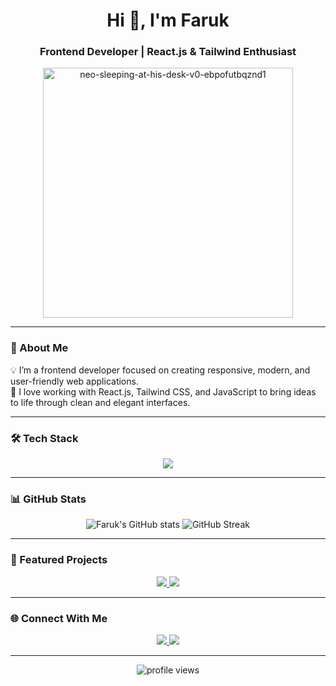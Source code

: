 <!-- Faruk Ozgu | Frontend Developer -->

<h1 align="center">Hi 👋, I'm Faruk</h1>
<h3 align="center">Frontend Developer | React.js & Tailwind Enthusiast</h3>

<p align="center">
<img width="400" height="400" alt="neo-sleeping-at-his-desk-v0-ebpofutbqznd1" src="https://github.com/user-attachments/assets/02d5e650-2f50-4bda-9ced-612c38b06a18" />
</p>

---

### 🧠 About Me

💡 I’m a frontend developer focused on creating responsive, modern, and user-friendly web applications.  
🚀 I love working with React.js, Tailwind CSS, and JavaScript to bring ideas to life through clean and elegant interfaces.

---

### 🛠️ Tech Stack

<p align="center">
  <img src="https://skillicons.dev/icons?i=html,css,js,react,tailwind" />
</p>

---

### 📊 GitHub Stats

<p align="center">
  <img src="https://github-readme-stats.vercel.app/api?username=farukozgu&show_icons=true&theme=transparent&hide_title=true&hide_border=true&text_color=9f9f9f&icon_color=2F81F7" alt="Faruk's GitHub stats" />
  <img src="https://github-readme-streak-stats.herokuapp.com/?user=farukozgu&theme=transparent&hide_border=true" alt="GitHub Streak" />
</p>

---

### 📌 Featured Projects

<p align="center">
  <a href="https://github.com/farukozgu/react-todo-app-final">
    <img src="https://github-readme-stats.vercel.app/api/pin/?username=farukozgu&repo=react-todo-app-final&theme=transparent&hide_border=true" />
  </a>
  <a href="https://github.com/farukozgu/job-listing-project">
    <img src="https://github-readme-stats.vercel.app/api/pin/?username=farukozgu&repo=job-listing-project&theme=transparent&hide_border=true" />
  </a>
</p>

---

### 🌐 Connect With Me

<p align="center">
  <a href="https://www.linkedin.com/in/farukozgu/" target="_blank">
    <img src="https://skillicons.dev/icons?i=linkedin" />
  </a>
  <a href="mailto:farukozgufb@gmail.com">
    <img src="https://skillicons.dev/icons?i=gmail" />
  </a>
</p>

---

<p align="center">
  <img src="https://komarev.com/ghpvc/?username=farukozgu&label=Profile+Views&color=2F81F7&style=flat" alt="profile views" />
</p>
